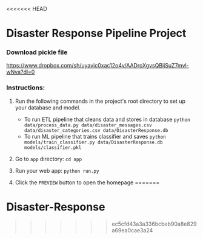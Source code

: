 <<<<<<< HEAD
# Disaster Response Pipeline Project

### Download pickle file
https://www.dropbox.com/sh/uyavic0xac12o4v/AADroXgvsQBijSuZ7mvl-wNva?dl=0

### Instructions:
1. Run the following commands in the project's root directory to set up your database and model.

    - To run ETL pipeline that cleans data and stores in database
        `python data/process_data.py data/disaster_messages.csv data/disaster_categories.csv data/DisasterResponse.db`
    - To run ML pipeline that trains classifier and saves
        `python models/train_classifier.py data/DisasterResponse.db models/classifier.pkl`

2. Go to `app` directory: `cd app`

3. Run your web app: `python run.py`

4. Click the `PREVIEW` button to open the homepage
=======
# Disaster-Response
>>>>>>> ec5cfd43a3a336bcbeb90a8e829a69ea0cae3a24
